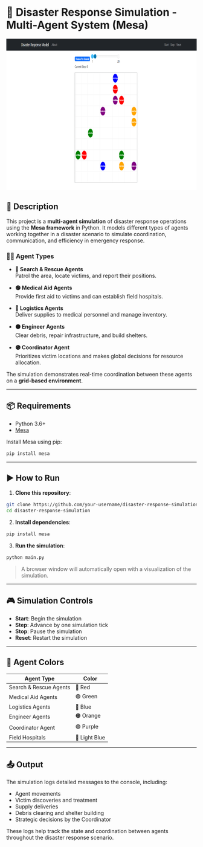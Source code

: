 
# 🧠 Disaster Response Simulation - Multi-Agent System (Mesa)

<img src="images/screenshot.png" alt="Simulation Running" width="800" height="400"/>

## 📝 Description

This project is a **multi-agent simulation** of disaster response operations using the **Mesa framework** in Python. It models different types of agents working together in a disaster scenario to simulate coordination, communication, and efficiency in emergency response.

### 👷‍♂️ Agent Types

- **🔴 Search & Rescue Agents**  
  Patrol the area, locate victims, and report their positions.

- **🟢 Medical Aid Agents**  
  Provide first aid to victims and can establish field hospitals.

- **🔵 Logistics Agents**  
  Deliver supplies to medical personnel and manage inventory.

- **🟠 Engineer Agents**  
  Clear debris, repair infrastructure, and build shelters.

- **🟣 Coordinator Agent**  
  Prioritizes victim locations and makes global decisions for resource allocation.

The simulation demonstrates real-time coordination between these agents on a **grid-based environment**.

---

## 📦 Requirements

- Python 3.6+
- [Mesa](https://github.com/projectmesa/mesa)

Install Mesa using pip:

```bash
pip install mesa
```

---

## ▶️ How to Run

1. **Clone this repository**:

```bash
git clone https://github.com/your-username/disaster-response-simulation.git
cd disaster-response-simulation
```

2. **Install dependencies**:

```bash
pip install mesa
```

3. **Run the simulation**:

```bash
python main.py
```

> A browser window will automatically open with a visualization of the simulation.

---

## 🎮 Simulation Controls

- **Start**: Begin the simulation
- **Step**: Advance by one simulation tick
- **Stop**: Pause the simulation
- **Reset**: Restart the simulation

---

## 🎨 Agent Colors

| Agent Type              | Color       |
|-------------------------|-------------|
| Search & Rescue Agents  | 🔴 Red       |
| Medical Aid Agents      | 🟢 Green     |
| Logistics Agents        | 🔵 Blue      |
| Engineer Agents         | 🟠 Orange    |
| Coordinator Agent       | 🟣 Purple    |
| Field Hospitals         | 🔷 Light Blue |

---

## 📤 Output

The simulation logs detailed messages to the console, including:

- Agent movements
- Victim discoveries and treatment
- Supply deliveries
- Debris clearing and shelter building
- Strategic decisions by the Coordinator

These logs help track the state and coordination between agents throughout the disaster response scenario.
